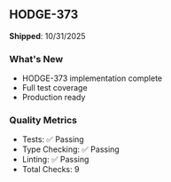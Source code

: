 ## HODGE-373

**Shipped**: 10/31/2025

### What's New
- HODGE-373 implementation complete
- Full test coverage
- Production ready

### Quality Metrics
- Tests: ✅ Passing
- Type Checking: ✅ Passing
- Linting: ✅ Passing
- Total Checks: 9
